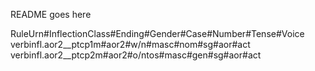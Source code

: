 README goes here

RuleUrn#InflectionClass#Ending#Gender#Case#Number#Tense#Voice
verbinfl.aor2__ptcp1m#aor2#w/n#masc#nom#sg#aor#act
verbinfl.aor2__ptcp2m#aor2#o/ntos#masc#gen#sg#aor#act
